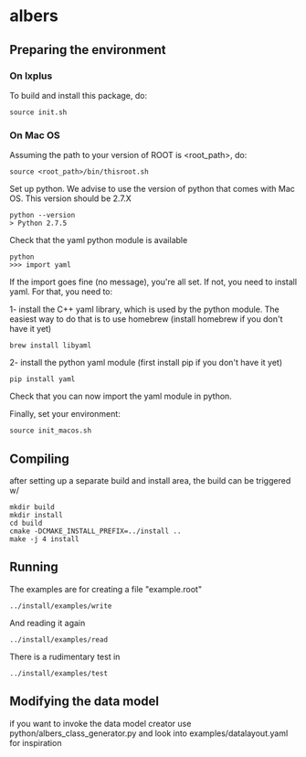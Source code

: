 # albers

## Preparing the environment 

### On lxplus

To build and install this package, do:

    source init.sh

### On Mac OS

Assuming the path to your version of ROOT is <root_path>, do: 

    source <root_path>/bin/thisroot.sh

Set up python. We advise to use the version of python that comes with Mac OS. This version should be 2.7.X

    python --version
    > Python 2.7.5

Check that the yaml python module is available 

    python 
    >>> import yaml
    
If the import goes fine (no message), you're all set. If not, you need to install yaml. For that, you need to:

1- install the C++ yaml library, which is used by the python module. The easiest way to do that is to use homebrew (install homebrew if you don't have it yet)

    brew install libyaml

2- install the python yaml module (first install pip if you don't have it yet)

    pip install yaml 
    
Check that you can now import the yaml module in python. 

Finally, set your environment:

    source init_macos.sh


## Compiling

after setting up a separate build and install area, the build can be triggered w/

    mkdir build
    mkdir install
    cd build
    cmake -DCMAKE_INSTALL_PREFIX=../install ..
    make -j 4 install 

## Running

The examples are for creating a file "example.root"

    ../install/examples/write

And reading it again

    ../install/examples/read

There is a rudimentary test in

    ../install/examples/test

## Modifying the data model 

if you want to invoke the data model creator use python/albers_class_generator.py
and look into examples/datalayout.yaml for inspiration
